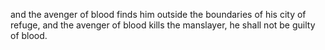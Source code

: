 and the avenger of blood finds him outside the boundaries of his city of refuge, and the avenger of blood kills the manslayer, he shall not be guilty of blood.
